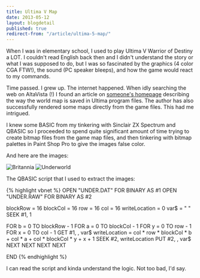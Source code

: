 ```yaml
---
title: Ultima V Map
date: 2013-05-12
layout: blogdetail
published: true
redirect-from: "/article/ultima-5-map/"
---
```


When I was in elementary school, I used to play Ultima V Warrior of Destiny a LOT. I couldn't read English back then and I didn't understand the story or what I was supposed to do, but I was so fascinated by the graphics (4 color CGA FTW!), the sound (PC speaker bleeps), and how the game would react to my commands.

Time passed. I grew up. The internet happened. When idly searching the web on AltaVista (!) I found an article on [someone's homepage](http://www.cosy.sbg.ac.at/~lendl/ultima/ultima5/) describing the way the world map is saved in Ultima program files. The author has also successfully rendered some maps directly from the game files. This had me intrigued.

I knew some BASIC from my tinkering with Sinclair ZX Spectrum and QBASIC so I proceeded to spend quite significant amount of time trying to create bitmap files from the game map files, and then tinkering with bitmap palettes in Paint Shop Pro to give the images false color.

And here are the images:

![Britannia](http://i1144.photobucket.com/albums/o484/nnddcc/article/ultima5britannia_zps4a35f90b.gif)
![Underworld](http://i1144.photobucket.com/albums/o484/nnddcc/article/ultima5underworld_zps77474471.gif)

The QBASIC script that I used to extract the images:

{% highlight vbnet %}
OPEN "UNDER.DAT" FOR BINARY AS #1
OPEN "UNDER.RAW" FOR BINARY AS #2

blockRow = 16
blockCol = 16
row = 16
col = 16
writeLocation = 0
var$ = " "
SEEK #1, 1

FOR b = 0 TO blockRow - 1
  FOR a = 0 TO blockCol - 1
    FOR y = 0 TO row - 1
      FOR x = 0 TO col - 1
        GET #1, , var$
        writeLocation = col * row * blockCol * b + col * a + col * blockCol * y + x + 1
        SEEK #2, writeLocation
        PUT #2, , var$
      NEXT
    NEXT
  NEXT
NEXT

END
{% endhighlight %}

I can read the script and kinda understand the logic. Not too bad, I'd say.

